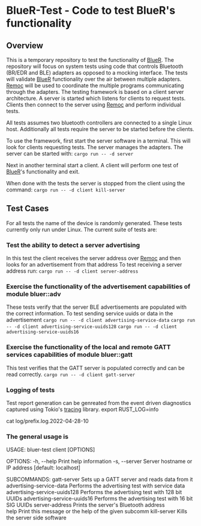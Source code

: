 # BlueR-Test - Code to test BlueR's functionality

## Overview
This is a temporary repository to test the functionality of [BlueR]. The repository will focus on system tests using code that controls Bluetooth (BR/EDR and BLE) adapters as opposed to a mocking interface. The tests will validate [BlueR] functionality over the air between multiple adapters. [Remoc] will be used to coordinate the multiple programs communicating through the adapters. The testing framework is based on a client server architecture. A server is started which listens for clients to request tests. Clients then connect to the server using [Remoc] and perform individual tests.

All tests assumes two bluetooth controllers are connected to a single Linux host. Additionally all tests require the server to be started before the clients. 

To use the framework, first start the server software in a terminal. This will look for clients requesting tests. The server manages the adapters. The server can be started with:
`cargo run -- -d server`

Next in another terminal start a client. A client will perform one test of [BlueR]'s functionality and exit.

When done with the tests the server is stopped from the client using the command:
`cargo run -- -d client kill-server`

## Test Cases
For all tests the name of the device is randomly generated. These tests currently only run under Linux. The current suite of tests are:

### Test the ability to detect a server advertising
In this test the client receives the server address over [Remoc] and then looks for an advertisement from that address
To test receiving a server address run:
`cargo run -- -d client server-address`

### Exercise the functionality of the advertisement capabilities of module bluer::adv 
These tests verify that the server BLE advertisements are populated with the correct information.
To test sending service uuids or data in the advertisement
`cargo run -- -d client advertising-service-data`
`cargo run -- -d client advertising-service-uuids128`
`cargo run -- -d client advertising-service-uuids16`

### Exercise the functionality of the local and remote GATT services capabilities of module bluer::gatt
This test verifies that the GATT server is populated correctly and can be read correctly.
`cargo run -- -d client gatt-server`

### Logging of tests
Test report generation can be genreated from the event driven diagnostics captured using Tokio's [tracing] library.
export RUST_LOG=info

 cat log/prefix.log.2022-04-28-10
### The general usage is
USAGE:
    bluer-test client [OPTIONS] <SUBCOMMAND>

OPTIONS:
    -h, --help               Print help information
    -s, --server <SERVER>    Server hostname or IP address [default: localhost]

SUBCOMMANDS:
    gatt-server                     Sets up a GATT server and reads data from it
    advertising-service-data        Performs the advertising test with service data
    advertising-service-uuids128    Performs the advertising test with 128 bit UUIDs
    advertising-service-uuids16     Performs the advertising test with 16 bit SIG UUIDs 
    server-address                  Prints the server's Bluetooth address  
    help                            Print this message or the help of the given subcomm
    kill-server                     Kills the server side software

[BlueR]: https://github.com/bluez/bluer
[Remoc]: https://crates.io/crates/remoc
[tracing]: https://crates.io/crates/tracing